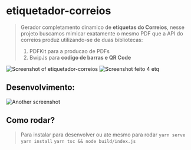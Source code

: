 # etiquetador-correios

> Gerador completamento dinamico de **etiquetas do Correios**, nesse projeto buscamos mimicar exatamente o mesmo PDF que a API do correios produz utilizando-se de duas bibliotecas:
> 1. PDFKit para a producao de PDFs
> 2. BwipJs para **codigo de barras e QR Code**

![Screenshot of etiquetador-correios](https://beeimg.com/images/i48543337921.png)
![Screenshot feito 4 etq](https://i.ibb.co/qYVLmjS/Target.png)
## Desenvolvimento:
![Another screenshot](https://beeimg.com/images/r63492071253.png)

## Como rodar?
> Para instalar para desenvolver ou ate mesmo para rodar
`yarn serve`
`yarn install`
`yarn tsc && node build/index.js`
